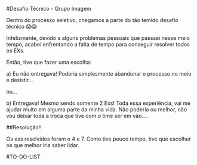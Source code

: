 #Desafio Técnico - Grupo Imagem

Dentro do processo seletivo, chegamos a parte do tão temido desafio técnico 😱😱

Infelizmente, devido a alguns problemas pessoais que passsei nesse meio tempo, acabei enfrentando a falta de tempo para conseguir resolver todos os EXs.

Então, tive que fazer uma escolha:

a) Eu não entregava! Poderia simplesmente abandonar o processo no meio e desistir...

ou...

b) Entregava! Mesmo sendo somente 2 Exs! Toda essa experiência, vai me ajudar muito em alguma parte da minha vida. Não poderia ou melhor, não vou deixar toda a troca que tive com o time ser em vão....

##Resolução!!

Os exs resolvidos foram o 4 e 7. Como tive pouco tempo, tive que escolher os que melhor iria saber lidar.


#TO-DO-LIST
           




